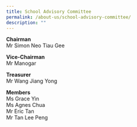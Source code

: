 ```yaml
---
title: School Advisory Committee
permalink: /about-us/school-advisory-committee/
description: ""
---
```

**Chairman**<br>
Mr Simon Neo Tiau Gee


**Vice-Chairman**<br>
Mr Manogar

  

**Treasurer**<br>
Mr Wang Jiang Yong

  

**Members**<br>
Ms Grace Yin<br>
Ms Agnes Chua<br>
Mr Eric Tan<br>
Mr Tan Lee Peng
